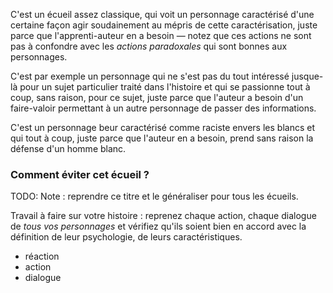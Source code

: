 <!-- Page: #451 Les revirements psychologiques -->

C'est un écueil assez classique, qui voit un personnage caractérisé d'une certaine façon agir soudainement au mépris de cette caractérisation, juste parce que l'apprenti-auteur en a besoin —&nbsp;notez que ces actions ne sont pas à confondre avec les *actions paradoxales* qui sont bonnes aux personnages.

C'est par exemple un personnage qui ne s'est pas du tout intéressé jusque-là pour un sujet particulier traité dans l'histoire et qui se passionne tout à coup, sans raison, pour ce sujet, juste parce que l'auteur a besoin d'un faire-valoir permettant à un autre personnage de passer des informations. 

C'est un personnage beur caractérisé comme raciste envers les blancs et qui tout à coup, juste parce que l'auteur en a besoin, prend sans raison la défense d'un homme blanc.

### Comment éviter cet écueil&nbsp;?

<adminonly>
  TODO: Note : reprendre ce titre et le généraliser pour tous les écueils.
</adminonly>

Travail à faire sur votre histoire : reprenez chaque action, chaque dialogue de *tous vos personnages* et vérifiez qu'ils soient bien en accord avec la définition de leur psychologie, de leurs caractéristiques.

* réaction
* action
* dialogue